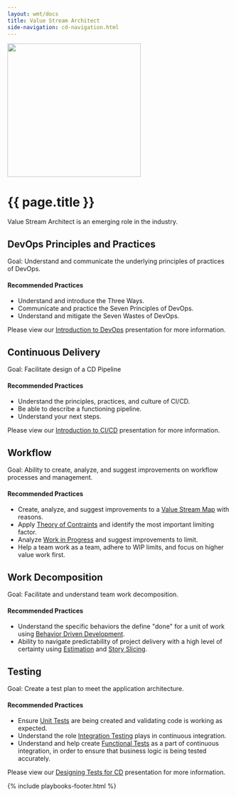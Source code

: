 ```yaml
---
layout: wmt/docs
title: Value Stream Architect
side-navigation: cd-navigation.html
---
```


<img src="/assets/img/devops-dojo-motto.png" class="img-responsive" width="300px" />

# {{ page.title }}

Value Stream Architect is an emerging role in the industry.

## DevOps Principles and Practices

Goal: Understand and communicate the underlying principles of practices of DevOps.

#### Recommended Practices

- Understand and introduce the Three Ways.
- Communicate and practice the Seven Principles of DevOps.
- Understand and mitigate the Seven Wastes of DevOps.

Please view our [Introduction to DevOps](http://devops.walmart.com/presos/intro-to-devops/index.html#/) presentation for more information.

## Continuous Delivery

Goal: Facilitate design of a CD Pipeline

#### Recommended Practices

- Understand the principles, practices, and culture of CI/CD.
- Be able to describe a functioning pipeline.
- Understand your next steps.

Please view our [Introduction to CI/CD](http://devops.walmart.com/presos/intro-to-cd/index.html#/) presentation for more information.

## Workflow

Goal: Ability to create, analyze, and suggest improvements on workflow processes and management.

#### Recommended Practices

- Create, analyze, and suggest improvements to a [Value Stream Map](../vsm.html) with reasons.
- Apply [Theory of Contraints](../identifying-constraints.html) and identify the most important limiting factor.
- Analyze [Work in Progress](../workflow-management/limiting-wip.html) and suggest improvements to limit.
- Help a team work as a team, adhere to WIP limits, and focus on higher value work first.

## Work Decomposition

Goal: Facilitate and understand team work decomposition.

#### Recommended Practices

- Understand the specific behaviors the define "done" for a unit of work using [Behavior Driven Development](../work-decomposition/behavior-driven-development.html).
- Ability to navigate predictability of project delivery with a high level of certainty using [Estimation](../work-decomposition/complexity-workbreakdown.html) and [Story Slicing](../work-decomposition/story-slicing.html).

## Testing

Goal: Create a test plan to meet the application architecture.

#### Recommended Practices

- Ensure [Unit Tests](../testing-process/unit-testing.html) are being created and validating code is working as expected.
- Understand the role [Integration Testing](../testing-process/integration-testing.html) plays in continuous integration.
- Understand and help create [Functional Tests](../testing-process/functional-testing.html) as a part of continuous integration, in order to ensure that business logic is being tested accurately.

Please view our [Designing Tests for CD](http://devops.walmart.com/presos/testing-for-cd/index.html#/) presentation for more information.

{% include playbooks-footer.html %}
